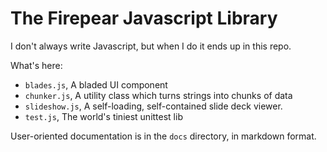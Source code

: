The Firepear Javascript Library
===============================

I don't always write Javascript, but when I do it ends up in this repo.

What's here:

  * `blades.js`, A bladed UI component
  * `chunker.js`, A utility class which turns strings into chunks of data
  * `slideshow.js`, A self-loading, self-contained slide deck viewer.
  * `test.js`, The world's tiniest unittest lib

User-oriented documentation is in the `docs` directory, in markdown
format.